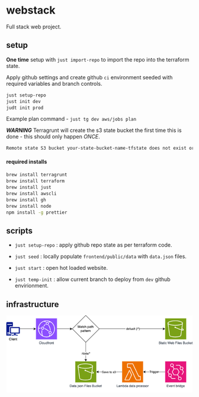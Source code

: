 # webstack

Full stack web project.

## setup

**One time** setup with `just import-repo` to import the repo into the terraform state.

Apply github settings and create github `ci` environment seeded with required variables and branch controls.

```sh
just setup-repo
just init dev
judt init prod
```

Example plan command - `just tg dev aws/jobs plan`

**_WARNING_**
Terragrunt will create the s3 state bucket the first time this is done - this should only happen _ONCE_.

```sh
Remote state S3 bucket your-state-bucket-name-tfstate does not exist or you dont have permissions to access it. Would you like Terragrunt to create it? (y/n) y
```

#### required installs

```sh
brew install terragrunt
brew install terraform
brew install just
brew install awscli
brew install gh
brew install node
npm install -g prettier
```

## scripts

- `just setup-repo` : apply github repo state as per terraform code.

- `just seed` : locally populate `frontend/public/data` with `data.json` files.

- `just start` : open hot loaded website.

- `just temp-init` : allow current branch to deploy from `dev` github envirionment.

## infrastructure

![Infrastructure](docs/infra.png)
